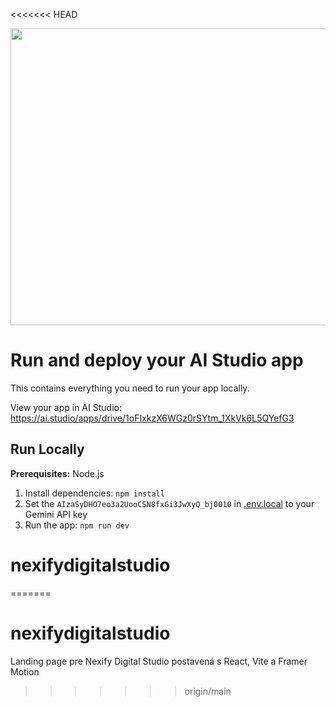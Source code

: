 <<<<<<< HEAD
<div align="center">
<img width="1200" height="475" alt="GHBanner" src="https://github.com/user-attachments/assets/0aa67016-6eaf-458a-adb2-6e31a0763ed6" />
</div>

# Run and deploy your AI Studio app

This contains everything you need to run your app locally.

View your app in AI Studio: https://ai.studio/apps/drive/1oFIxkzX6WGz0rSYtm_1XkVk6L5QYefG3

## Run Locally

**Prerequisites:**  Node.js


1. Install dependencies:
   `npm install`
2. Set the `AIzaSyDHO7eo3a2UooCSN8fxGi3JwXyQ_bj0010` in [.env.local](.env.local) to your Gemini API key
3. Run the app:
   `npm run dev`
# nexifydigitalstudio
=======
# nexifydigitalstudio
Landing page pre Nexify Digital Studio postavená s React, Vite a Framer Motion
>>>>>>> origin/main
